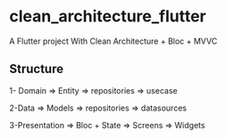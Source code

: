 # clean_architecture_flutter

A Flutter project With Clean Architecture + Bloc + MVVC

## Structure

1- Domain
    => Entity
    => repositories
    => usecase

    
2-Data
   => Models
   => repositories
   => datasources


   
3-Presentation
  => Bloc + State
  => Screens
  => Widgets

